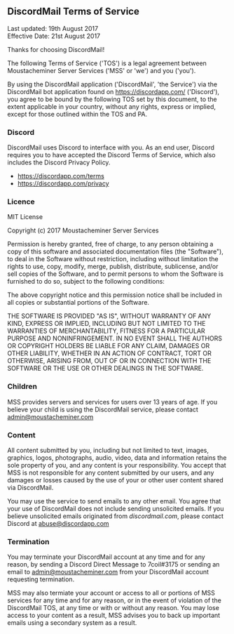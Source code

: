 ## DiscordMail Terms of Service

Last updated: 19th August 2017  
Effective Date: 21st August 2017

Thanks for choosing DiscordMail!

The following Terms of Service ('TOS') is a legal agreement between Moustacheminer Server Services ('MSS' or 'we') and you ('you').

By using the DiscordMail application ('DiscordMail', 'the Service') via the DiscordMail bot application found on https://discordapp.com/ ('Discord'), you agree to be bound by the following TOS set by this document, to the extent applicable in your country, without any rights, express or implied, except for those outlined within the TOS and PA.

### Discord

DiscordMail uses Discord to interface with you. As an end user, Discord requires you to have accepted the Discord Terms of Service, which also includes the Discord Privacy Policy.

- https://discordapp.com/terms
- https://discordapp.com/privacy

### Licence

MIT License

Copyright (c) 2017 Moustacheminer Server Services

Permission is hereby granted, free of charge, to any person obtaining a copy
of this software and associated documentation files (the "Software"), to deal
in the Software without restriction, including without limitation the rights
to use, copy, modify, merge, publish, distribute, sublicense, and/or sell
copies of the Software, and to permit persons to whom the Software is
furnished to do so, subject to the following conditions:

The above copyright notice and this permission notice shall be included in all
copies or substantial portions of the Software.

THE SOFTWARE IS PROVIDED "AS IS", WITHOUT WARRANTY OF ANY KIND, EXPRESS OR
IMPLIED, INCLUDING BUT NOT LIMITED TO THE WARRANTIES OF MERCHANTABILITY,
FITNESS FOR A PARTICULAR PURPOSE AND NONINFRINGEMENT. IN NO EVENT SHALL THE
AUTHORS OR COPYRIGHT HOLDERS BE LIABLE FOR ANY CLAIM, DAMAGES OR OTHER
LIABILITY, WHETHER IN AN ACTION OF CONTRACT, TORT OR OTHERWISE, ARISING FROM,
OUT OF OR IN CONNECTION WITH THE SOFTWARE OR THE USE OR OTHER DEALINGS IN THE
SOFTWARE.

### Children

MSS provides servers and services for users over 13 years of age. If you believe your child is using the DiscordMail service, please contact admin@moustacheminer.com

### Content

All content submitted by you, including but not limited to text, images, graphics, logos, photographs, audio, video, data and information retains the sole property of you, and any content is your responsibility. You accept that MSS is not responsible for any content submitted by our users, and any damages or losses caused by the use of your or other user content shared via DiscordMail.

You may use the service to send emails to any other email. You agree that your use of DiscordMail does not include sending unsolicited emails. If you believe unsolicited emails originated from _discordmail.com_, please contact Discord at abuse@discordapp.com

### Termination

You may terminate your DiscordMail account at any time and for any reason, by sending a Discord Direct Message to 7coil#3175 or sending an email to admin@moustacheminer.com from your DiscordMail account requesting termination.

MSS may also termiate your account or access to all or portions of MSS services for any time and for any reason, or in the event of violation of the DiscordMail TOS, at any time or with or without any reason. You may lose access to your content as a result, MSS advises you to back up important emails using a secondary system as a result.